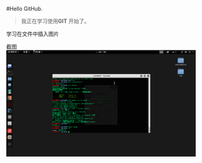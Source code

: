 #Hello GitHub.

>我正在学习使用**GIT**
开始了。

学习在文件中插入图片

截图
![](https://raw.githubusercontent.com/thekeyboardcaper/HelloWorld/master/image/kali.png) 